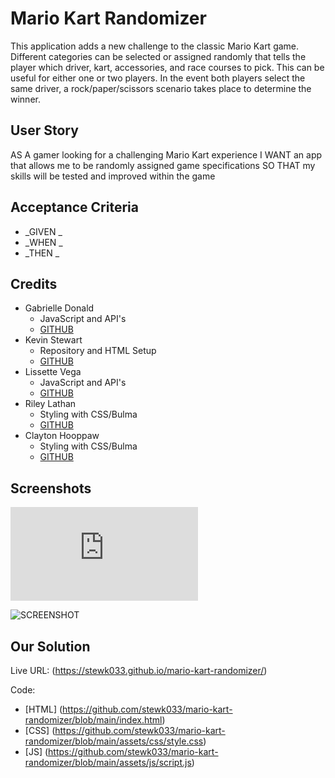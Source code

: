 # Mario Kart Randomizer

This application adds a new challenge to the classic Mario Kart game. Different categories can be selected or assigned randomly that tells the player which driver, kart, accessories, and race courses to pick. This can be useful for either one or two players. In the event both players select the same driver, a rock/paper/scissors scenario takes place to determine the winner.

## User Story

AS A gamer looking for a challenging Mario Kart experience
I WANT an app that allows me to be randomly assigned game specifications
SO THAT my skills will be tested and improved within the game

## Acceptance Criteria

* _GIVEN _
* _WHEN _
* _THEN _


## Credits

* Gabrielle Donald
    - JavaScript and API's
    - [GITHUB](https://github.com/gabriellenoelle)
* Kevin Stewart
    - Repository and HTML Setup
    - [GITHUB](https://github.com/stewk033)
* Lissette Vega
    - JavaScript and API's
    - [GITHUB](https://github.com/lvega7)
* Riley Lathan
    - Styling with CSS/Bulma
    - [GITHUB](https://github.com/rileylathan)
* Clayton Hooppaw
    - Styling with CSS/Bulma
    - [GITHUB](https://github.com/TonofClay93)

## Screenshots

![MOCKUP](https://github.com/stewk033/mario-kart-randomizer/blob/ks-feature/html/assets/images/wireframe.pdf)

![SCREENSHOT]()

## Our Solution

Live URL: (https://stewk033.github.io/mario-kart-randomizer/)

Code:
* [HTML] (https://github.com/stewk033/mario-kart-randomizer/blob/main/index.html)
* [CSS] (https://github.com/stewk033/mario-kart-randomizer/blob/main/assets/css/style.css)
* [JS] (https://github.com/stewk033/mario-kart-randomizer/blob/main/assets/js/script.js)
